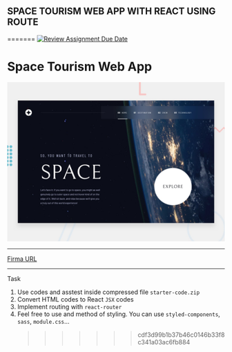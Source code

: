 
## SPACE TOURISM WEB APP WITH REACT USING ROUTE

=======
[![Review Assignment Due Date](https://classroom.github.com/assets/deadline-readme-button-24ddc0f5d75046c5622901739e7c5dd533143b0c8e959d652212380cedb1ea36.svg)](https://classroom.github.com/a/35yazvC9)

# Space Tourism Web App

![Preview](./preview.jpg)

---

[Firma URL](https://www.figma.com/file/ShpqfgLwd6YKakHwjFkViq/space-tourism-website?type=design&node-id=0%3A1529&mode=design&t=MbKLS0XnBh2E3TiA-1)

---

Task

1. Use codes and asstest inside compressed file `starter-code.zip`
2. Convert HTML codes to React `JSX` codes
3. Implement routing with `react-router`
4. Feel free to use and method of styling. You can use `styled-components`, `sass`, `module.css`...
   > > > > > > > cdf3d99b1b37b46c0146b33f8c341a03ac6fb884
